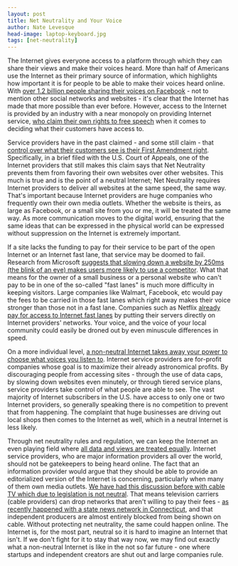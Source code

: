 ```yaml
---
layout: post
title: Net Neutrality and Your Voice
author: Nate Levesque
head-image: laptop-keyboard.jpg
tags: [net-neutrality]
---
```


The Internet gives everyone access to a platform through which they can share their views and make their voices heard. More than half of Americans use the Internet as their primary source of information, which highlights how important it is for people to be able to make their voices heard online. With [over 1.2 billion people sharing their voices on Facebook](http://newsroom.fb.com/company-info/) - not to mention other social networks and websites - it's clear that the Internet has made that more possible than ever before. However, access to the Internet is provided by an industry with a near monopoly on providing Internet service, [who claim their own rights to free speech](https://arstechnica.com/tech-policy/2015/10/net-neutrality-violates-the-first-amendment-according-to-one-isp/) when it comes to deciding what their customers have access to.

Service providers have in the past claimed - and some still claim - that [control over what their customers see is their First Amendment right](https://arstechnica.com/tech-policy/2015/10/net-neutrality-violates-the-first-amendment-according-to-one-isp/). Specifically, in a brief filed with the U.S. Court of Appeals, one of the Internet providers that still makes this claim says that Net Neutrality prevents them from favoring their own websites over other websites. This much is true and is the point of a neutral Internet; Net Neutrality requires Internet providers to deliver all websites at the same speed, the same way. That's important because Internet providers are huge companies who frequently own their own media outlets. Whether the website is theirs, as large as Facebook, or a small site from you or me, it will be treated the same way. As more communication moves to the digital world, ensuring that the same ideas that can be expressed in the physical world can be expressed without suppression on the Internet is extremely important.

If a site lacks the funding to pay for their service to be part of the open Internet or an Internet fast lane, that service may be doomed to fail. Research from Microsoft [suggests that slowing down a website by 250ms (the blink of an eye) makes users more likely to use a competitor](http://www.nytimes.com/2012/03/01/technology/impatient-web-users-flee-slow-loading-sites.html). What that means for the owner of a small business or a personal website who can't pay to be in one of the so-called "fast lanes" is much more difficulty in keeping visitors. Large companies like Walmart, Facebook, etc would pay the fees to be carried in those fast lanes which right away makes their voice stronger than those not in a fast lane. Companies such as Netflix [already pay for access to Internet fast lanes](https://media.netflix.com/en/company-blog/how-netflix-works-with-isps-around-the-globe-to-deliver-a-great-viewing-experience) by putting their servers directly on Internet providers' networks. Your voice, and the voice of your local community could easily be droned out by even minuscule differences in speed.

On a more individual level, [a non-neutral Internet takes away your power to choose what voices you listen to](https://www.pri.org/stories/2014-06-16/net-neutrality-and-first-amendment-who-has-right-free-speech). Internet service providers are for-profit companies whose goal is to maximize their already astronomical profits. By discouraging people from accessing sites - through the use of data caps, by slowing down websites even minutely, or through tiered service plans, service providers take control of what people are able to see. The vast majority of Internet subscribers in the U.S. have access to only one or two Internet providers, so generally speaking there is no competition to prevent that from happening. The complaint that huge businesses are driving out local shops then comes to the Internet as well, which in a neutral Internet is less likely.

Through net neutrality rules and regulation, we can keep the Internet an even playing field where [all data and views are treated equally](http://www.cjfe.org/net_neutrality_a_free_internet_protects_free_speech). Internet service providers, who are major information providers all over the world, should not be gatekeepers to being heard online. The fact that an information provider would argue that they should be able to provide an editorialized version of the Internet is concerning, particularly when many of them own media outlets. [We have had this discussion before with cable TV which due to legislation is not neutral](http://www.cnn.com/2010/OPINION/08/05/franken.net.neutrality/). That means television carriers (cable providers) can drop networks that aren't willing to pay their fees - [as recently happened with a state news network in Connecticut](http://www.wfsb.com/story/34254991/optimum-from-altice-drops-wfsb), and that independent producers are almost entirely blocked from being shown on cable. Without protecting net neutrality, the same could happen online. The Internet is, for the most part, neutral so it is hard to imagine an Internet that isn't. If we don't fight for it to stay that way now, we may find out exactly what a non-neutral Internet is like in the not so far future - one where startups and independent creators are shut out and large companies rule.
